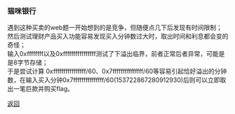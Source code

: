 ### 猫咪银行

遇到这种买卖的web题一开始想到的是竞争，但随便点几下后发现有时间限制；  
然后测试理财产品买入功能容易发现买入分钟数过大时，取出时间和利息都会变的奇怪；  
输入0xffffffff以及0xffffffffffffffff测试了下溢出临界，前者正常后者异常，可能是是8字节存储；  
于是尝试计算  0xffffffffffffffff/60、0x7fffffffffffffff/60等容易引起恰好溢出的分钟数，在输入买入分钟0x7fffffffffffffff/60(153722867280912930)后则可以立即取出一笔巨款并购买flag。  

[返回](../readme.md)